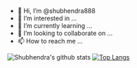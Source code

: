- 👋 Hi, I’m @shubhendra888
- 👀 I’m interested in ...
- 🌱 I’m currently learning ...
- 💞️ I’m looking to collaborate on ...
- 📫 How to reach me ...

![Shubhendra's github stats](https://github-readme-stats.vercel.app/api?username=shubhendra888&&show_icons=true&title_color=ffffff&icon_color=bb2acf&text_color=daf7dc&bg_color=151515)
[![Top Langs](https://github-readme-stats.vercel.app/api/top-langs/?username=shubhendra888&layout=compact)](https://github.com/shubhendra888/github-readme-stats)
<!---
shubhendra888/shubhendra888 is a ✨ special ✨ repository because its `README.md` (this file) appears on your GitHub profile.
You can click the Preview link to take a look at your changes.
--->
